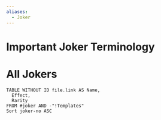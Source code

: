 ```yaml
---
aliases:
  - Joker
---
```

# Important Joker Terminology

# All Jokers
```dataview
TABLE WITHOUT ID file.link AS Name,
  Effect,
  Rarity
FROM #joker AND -"!Templates"
Sort joker-no ASC
```
